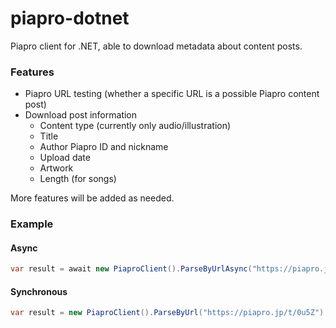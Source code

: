piapro-dotnet
=============

Piapro client for .NET, able to download metadata about content posts.

### Features
* Piapro URL testing (whether a specific URL is a possible Piapro content post)
* Download post information
  * Content type (currently only audio/illustration)
  * Title
  * Author Piapro ID and nickname
  * Upload date
  * Artwork
  * Length (for songs)

More features will be added as needed.

### Example

#### Async

```csharp
var result = await new PiaproClient().ParseByUrlAsync("https://piapro.jp/t/0u5Z");
```

#### Synchronous

```csharp
var result = new PiaproClient().ParseByUrl("https://piapro.jp/t/0u5Z");
```